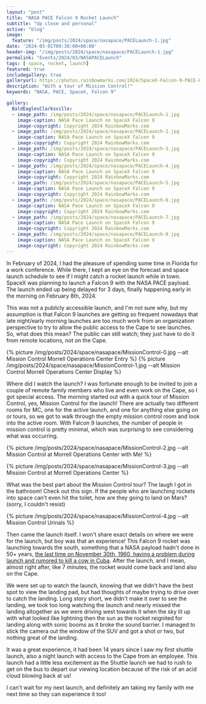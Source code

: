 ```yaml
---
layout: "post"
title: "NASA PACE Falcon 9 Rocket Launch"
subtitle: "Up close and personal"
active: "blog"
image:
  feature: "/img/posts/2024/space/nasapace/PACELaunch-1.jpg"
date: '2024-03-01T09:30:00+00:00'
header-img: "/img/posts/2024/space/nasapace/PACELaunch-1.jpg"
permalink: "Events/2024/03/NASAPACELaunch"
tags: [ space, rocket, launch] 
featured: true
includegallery: true
galleryurl: https://photos.rainbowmarks.com/2024/SpaceX-Falcon-9-PACE-Launch
description: "With a tour of Mission Control!"
keywords: "NASA, PACE, SpaceX, Falcon 9"

gallery:
  BaldEaglesClarksville:
  - image_path: /img/posts/2024/space/nasapace/PACELaunch-1.jpg
    image-caption: NASA Pace Launch on SpaceX Falcon 9
    image-copyright: Copyright 2024 RainbowMarks.com
  - image_path: /img/posts/2024/space/nasapace/PACELaunch-2.jpg
    image-caption: NASA Pace Launch on SpaceX Falcon 9
    image-copyright: Copyright 2024 RainbowMarks.com
  - image_path: /img/posts/2024/space/nasapace/PACELaunch-3.jpg
    image-caption: NASA Pace Launch on SpaceX Falcon 9
    image-copyright: Copyright 2024 RainbowMarks.com
  - image_path: /img/posts/2024/space/nasapace/PACELaunch-4.jpg
    image-caption: NASA Pace Launch on SpaceX Falcon 9
    image-copyright: Copyright 2024 RainbowMarks.com
  - image_path: /img/posts/2024/space/nasapace/PACELaunch-5.jpg
    image-caption: NASA Pace Launch on SpaceX Falcon 9
    image-copyright: Copyright 2024 RainbowMarks.com
  - image_path: /img/posts/2024/space/nasapace/PACELaunch-6.jpg
    image-caption: NASA Pace Launch on SpaceX Falcon 9
    image-copyright: Copyright 2024 RainbowMarks.com
  - image_path: /img/posts/2024/space/nasapace/PACELaunch-7.jpg
    image-caption: NASA Pace Launch on SpaceX Falcon 9
    image-copyright: Copyright 2024 RainbowMarks.com
  - image_path: /img/posts/2024/space/nasapace/PACELaunch-8.jpg
    image-caption: NASA Pace Launch on SpaceX Falcon 9
    image-copyright: Copyright 2024 RainbowMarks.com
---
```

In February of 2024, I had the pleasure of spending some time in Florida for a work conference. While there, I kept an eye on the forecast and space launch schedule to see if I might catch a rocket launch while in town. SpaceX was planning to launch a Falcon 9 with the NASA PACE payload. The launch ended up being delayed for 3 days, finally happening early in the morning on February 8th, 2024.

This was not a publicly accessible launch, and I'm not sure why, but my assumption is that Falcon 9 launches are getting so frequent nowadays that late night/early morning launches are too much work from an organization perspective to try to allow the public access to the Cape to see launches. So, what does this mean? The public can still watch; they just have to do it from remote locations, not on the Cape.

{% picture /img/posts/2024/space/nasapace/MissionControl-0.jpg --alt Mission Control Morrell Operations Center Entry %}
{% picture /img/posts/2024/space/nasapace/MissionControl-1.jpg --alt Mission Control Morrell Operations Center Display %}

Where did I watch the launch? I was fortunate enough to be invited to join a couple of remote family members who live and even work on the Cape, so I got special access. The morning started out with a quick tour of Mission Control, yes, Mission Control for the launch! There are actually two different rooms for MC, one for the active launch, and one for anything else going on or tours, so we got to walk through the empty mission control room and look into the active room. With Falcon 9 launches, the number of people in mission control is pretty minimal, which was surprising to see considering what was occurring.

{% picture /img/posts/2024/space/nasapace/MissionControl-2.jpg --alt Mission Control at Morrell Operations Center with Me! %}

{% picture /img/posts/2024/space/nasapace/MissionControl-3.jpg --alt Mission Control at Morrell Operations Center %}

What was the best part about the Mission Control tour? The laugh I got in the bathroom! Check out this sign. If the people who are launching rockets into space can't even hit the toilet, how are they going to land on Mars? (sorry, I couldn't resist)

{% picture /img/posts/2024/space/nasapace/MissionControl-4.jpg --alt Mission Control Urinals %}

Then came the launch itself. I won't share exact details on where we were for the launch, but boy was that an experience! This Falcon 9 rocket was launching towards the south, something that a NASA payload hadn't done in 50+ years, [the last time on November 30th, 1960, having a problem during launch and rumored to kill a cow in Cuba](https://en.wikipedia.org/wiki/Thor-Ablestar). After the launch, and I mean, almost right after, like 7 minutes, the rocket would come back and land also on the Cape.

We were set up to watch the launch, knowing that we didn't have the best spot to view the landing pad, but had thoughts of maybe trying to drive over to catch the landing. Long story short, we didn't make it over to see the landing, we took too long watching the launch and nearly missed the landing altogether as we were driving west towards it when the sky lit up with what looked like lightning then the sun as the rocket reignited for landing along with sonic booms as it broke the sound barrier. I managed to stick the camera out the window of the SUV and got a shot or two, but nothing great of the landing.

It was a great experience, it had been 14 years since I saw my first shuttle launch, also a night launch with access to the Cape from an employee. This launch had a little less excitement as the Shuttle launch we had to rush to get on the bus to depart our viewing location because of the risk of an acid cloud blowing back at us!

I can't wait for my next launch, and definitely am taking my family with me next time so they can experience it too!
